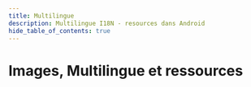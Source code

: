 ```yaml
---
title: Multilingue
description: Multilingue I18N - resources dans Android
hide_table_of_contents: true
---
```


# Images, Multilingue et ressources



